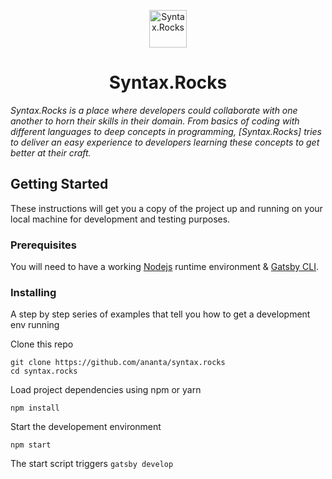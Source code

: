 <p align="center">
  <a href="https://www.syntax.rocks">
    <img alt="Syntax.Rocks" src="https://syntax.rocks/static/logo-cd52c4428f72d2e7c152ca2b1ea85082.png" width="60" />
  </a>
</p>
<h1 align="center">
  Syntax.Rocks
</h1>

_Syntax.Rocks is a place where developers could collaborate with one another to horn their skills in their domain. From basics of coding with different languages to deep concepts in programming, [Syntax.Rocks] tries to deliver an easy experience to developers learning these concepts to get better at their craft._<br>

## Getting Started

These instructions will get you a copy of the project up and running on your local machine for development and testing purposes.

### Prerequisites

You will need to have a working [Nodejs](https://nodejs.org/en/download/) runtime environment & [Gatsby CLI](https://www.gatsbyjs.org/docs/quick-start/).

### Installing

A step by step series of examples that tell you how to get a development env running

Clone this repo

```
git clone https://github.com/ananta/syntax.rocks
cd syntax.rocks
```

Load project dependencies using npm or yarn

```
npm install
```

Start the developement environment

```
npm start
```

The start script triggers `gatsby develop`
